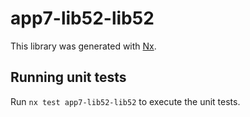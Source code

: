 # app7-lib52-lib52

This library was generated with [Nx](https://nx.dev).

## Running unit tests

Run `nx test app7-lib52-lib52` to execute the unit tests.
